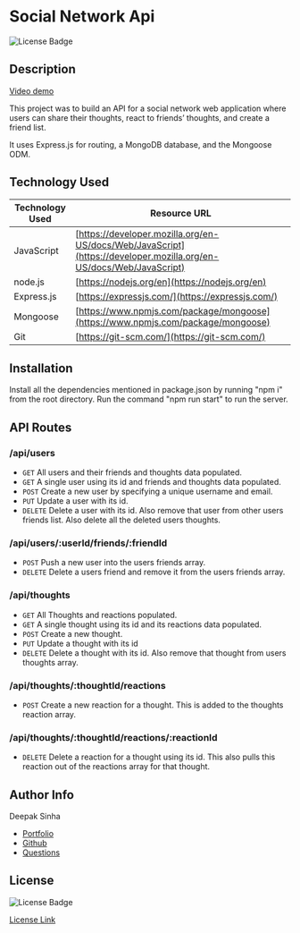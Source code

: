 # Social Network Api
![License Badge](https://img.shields.io/badge/License-MIT-yellow.svg)  


## Description 
[Video demo](https://drive.google.com/file/d/1k8T5vel8UAW7hQ9J-xrfid0w1qpxo8jf/view)

This project was to build an API for a social network web application where users can share their thoughts, react to friends’ thoughts, and create a friend list.

It uses Express.js for routing, a MongoDB database, and the Mongoose ODM. 


## Technology Used 

| Technology Used         | Resource URL           | 
| ------------- |-------------| 
| JavaScript    | [https://developer.mozilla.org/en-US/docs/Web/JavaScript](https://developer.mozilla.org/en-US/docs/Web/JavaScript) | 
| node.js    | [https://nodejs.org/en](https://nodejs.org/en) | 
| Express.js    | [https://expressjs.com/](https://expressjs.com/) |  
| Mongoose | [https://www.npmjs.com/package/mongoose](https://www.npmjs.com/package/mongoose)     |  
| Git | [https://git-scm.com/](https://git-scm.com/)     |  



## Installation 
Install all the dependencies mentioned in package.json by running "npm i" from the root directory.
Run the command "npm run start" to run the server.

## API  Routes

### /api/users

* `GET`     All users and their friends and thoughts data populated.
* `GET`     A single user using its id and friends and thoughts data populated.
* `POST`    Create a new user  by specifying a unique username and email.
* `PUT`     Update a user with its id.
* `DELETE`  Delete a user with its id. Also remove that user from other users friends list. Also delete all the deleted users thoughts.


### /api/users/:userId/friends/:friendId

* `POST`    Push a new user into the users friends array.
* `DELETE`  Delete a users friend and remove it from the users friends array.

### /api/thoughts

* `GET`     All Thoughts and reactions populated.
* `GET`     A single thought using its id and its reactions data populated.
* `POST`    Create a new thought.
* `PUT`     Update a thought with its id
* `DELETE`  Delete a thought with its id. Also remove that thought from users thoughts array.

### /api/thoughts/:thoughtId/reactions

* `POST`    Create a new reaction for a thought. This is added to the thoughts reaction array.

### /api/thoughts/:thoughtId/reactions/:reactionId

* `DELETE`  Delete a reaction for a thought using its id. This also pulls this reaction out of the reactions array for that thought.

## Author Info

Deepak Sinha
* [Portfolio](https://dee-here.github.io/portfolio/)
* [Github](https://github.com/dee-here)
* [Questions ](mailto:deepakdilse@gmail.com)

## License
![License Badge](https://img.shields.io/badge/License-MIT-yellow.svg)  

[License Link](https://choosealicense.com/licenses/mit/)  


